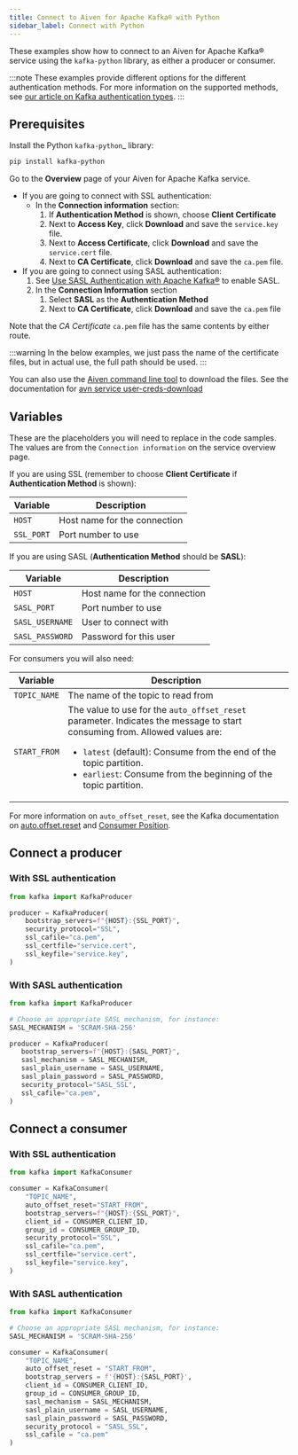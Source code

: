 ```yaml
---
title: Connect to Aiven for Apache Kafka® with Python
sidebar_label: Connect with Python
---
```


These examples show how to connect to an Aiven for Apache Kafka® service using the `kafka-python` library, as either a producer or consumer.

:::note
These examples provide different options for the different
authentication methods. For more information on the supported methods,
see [our article on Kafka authentication
types](/docs/products/kafka/concepts/auth-types).
:::

## Prerequisites

Install the Python `kafka-python`\_ library:

```bash
pip install kafka-python
```

Go to the **Overview** page of your Aiven for Apache Kafka service.

-   If you are going to connect with SSL authentication:
    -   In the **Connection information** section:
        1.  If **Authentication Method** is shown, choose **Client
            Certificate**
        2.  Next to **Access Key**, click **Download** and save the
            `service.key` file.
        3.  Next to **Access Certificate**, click **Download** and save
            the `service.cert` file.
        4.  Next to **CA Certificate**, click **Download** and save the
            `ca.pem` file.
-   If you are going to connect using SASL authentication:
    1.  See [Use SASL Authentication with Apache
        Kafka®](/docs/products/kafka/howto/kafka-sasl-auth)
        to enable SASL.
    2.  In the **Connection Information** section
        1.  Select **SASL** as the **Authentication Method**
        2.  Next to **CA Certificate**, click **Download** and save the
            `ca.pem` file

Note that the *CA Certificate* `ca.pem` file has the same contents by
either route.

:::warning
In the below examples, we just pass the name of the certificate files,
but in actual use, the full path should be used.
:::

You can also use the [Aiven command line
tool](/docs/tools/cli) to download the files.
See the documentation for [avn service
user-creds-download](/docs/tools/cli/service/user#avn_service_user_creds_download)

## Variables

These are the placeholders you will need to replace in the code samples.
The values are from the `Connection information` on the service overview
page.

If you are using SSL (remember to choose **Client Certificate** if
**Authentication Method** is shown):

| Variable   | Description                  |
| ---------- | ---------------------------- |
| `HOST`     | Host name for the connection |
| `SSL_PORT` | Port number to use           |

If you are using SASL (**Authentication Method** should be **SASL**):

| Variable        | Description                  |
| --------------- | ---------------------------- |
| `HOST`          | Host name for the connection |
| `SASL_PORT`     | Port number to use           |
| `SASL_USERNAME` | User to connect with         |
| `SASL_PASSWORD` | Password for this user       |

For consumers you will also need:

|   Variable   |                                                                                                                                     Description                                                                                                                                      |
|--------------|--------------------------------------------------------------------------------------------------------------------------------------------------------------------------------------------------------------------------------------------------------------------------------------|
| `TOPIC_NAME` | The name of the topic to read from                                                                                                                                                                                                                                                   |
| `START_FROM` | The value to use for the `auto_offset_reset` parameter. Indicates the message to start consuming from. Allowed values are: <ul><li>`latest` (default): Consume from the end of the topic partition.</li><li>`earliest`: Consume from the beginning of the topic partition.</li></ul> |

For more information on `auto_offset_reset`, see the Kafka documentation
on
[auto.offset.reset](https://kafka.apache.org/documentation/#consumerconfigs_auto.offset.reset)
and [Consumer
Position](https://kafka.apache.org/documentation/#design_consumerposition).

## Connect a producer

### With SSL authentication

```python
from kafka import KafkaProducer

producer = KafkaProducer(
    bootstrap_servers=f"{HOST}:{SSL_PORT}",
    security_protocol="SSL",
    ssl_cafile="ca.pem",
    ssl_certfile="service.cert",
    ssl_keyfile="service.key",
)
```

### With SASL authentication

```python
from kafka import KafkaProducer

# Choose an appropriate SASL mechanism, for instance:
SASL_MECHANISM = 'SCRAM-SHA-256'

producer = KafkaProducer(
   bootstrap_servers=f"{HOST}:{SASL_PORT}",
   sasl_mechanism = SASL_MECHANISM,
   sasl_plain_username = SASL_USERNAME,
   sasl_plain_password = SASL_PASSWORD,
   security_protocol="SASL_SSL",
   ssl_cafile="ca.pem",
)
```

## Connect a consumer

### With SSL authentication

```python
from kafka import KafkaConsumer

consumer = KafkaConsumer(
    "TOPIC_NAME",
    auto_offset_reset="START_FROM",
    bootstrap_servers=f"{HOST}:{SSL_PORT}",
    client_id = CONSUMER_CLIENT_ID,
    group_id = CONSUMER_GROUP_ID,
    security_protocol="SSL",
    ssl_cafile="ca.pem",
    ssl_certfile="service.cert",
    ssl_keyfile="service.key",
)
```

### With SASL authentication

```python
from kafka import KafkaConsumer

# Choose an appropriate SASL mechanism, for instance:
SASL_MECHANISM = 'SCRAM-SHA-256'

consumer = KafkaConsumer(
    "TOPIC_NAME",
    auto_offset_reset = "START_FROM",
    bootstrap_servers = f'{HOST}:{SASL_PORT}',
    client_id = CONSUMER_CLIENT_ID,
    group_id = CONSUMER_GROUP_ID,
    sasl_mechanism = SASL_MECHANISM,
    sasl_plain_username = SASL_USERNAME,
    sasl_plain_password = SASL_PASSWORD,
    security_protocol = "SASL_SSL",
    ssl_cafile = "ca.pem"
)
```
